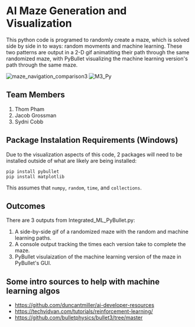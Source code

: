 # AI Maze Generation and Visualization
This python code is programed to randomly create a maze, which is solved side by side in to ways: random movments and machine learning. These two patterns are output in a 2-D gif animatiting their path through the same randomized maze, with PyBullet visualizing the machine learning version's path through the same maze.

![maze_navigation_comparison3](https://github.com/user-attachments/assets/f0ea7744-c3eb-4527-837d-aee01ca043f2) 
![M3_Py](https://github.com/user-attachments/assets/d9e11b0e-27ad-4dc1-819f-03c536ebae23)

## Team Members
1. Thom Pham
2. Jacob Grossman
3. Sydni Cobb

## Package Instalation Requirements (Windows)
Due to the visualization aspects of this code, 2 packages will need to be installed outside of what are likely are being installed:

```
pip install pybullet
pip install matplotlib
```
This assumes that `numpy`, `random`, `time`, and `collections`. 

## Outcomes
There are 3 outputs from Integrated_ML_PyBullet.py:
1. A side-by-side gif of a randomized maze with the random and machine learning paths.
2. A console output tracking the times each version take to complete the maze.
3. PyBullet visulaization of the machine learning version of the maze in PyBullet's GUI.

## Some intro sources to help with machine learning algos
- https://github.com/duncantmiller/ai-developer-resources
- https://techvidvan.com/tutorials/reinforcement-learning/
- https://github.com/bulletphysics/bullet3/tree/master
